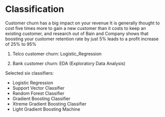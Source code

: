 # Classification

Customer churn has a big impact on your revenue It is generally thought to cost five times more to gain a new customer than it costs to keep an existing customer, and research out of Bain and Company shows that boosting your customer retention rate by just 5% leads to a profit increase of 25% to 95%

1) Telco customer churn: Logistic_Regression


2) Bank customer churn: EDA (Exploratory Data Analysis)
   
Selected six classifiers: 
* Logistic Regression
* Support Vector Classifier
* Random Forest Classifier
* Gradient Boosting Classifier
* Xtreme Gradient Boosting Classifier
* Light Gradient Boosting Machine
